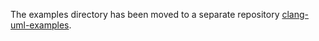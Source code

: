 The examples directory has been moved to a separate repository [clang-uml-examples](https://github.com/bkryza/clang-uml-examples).